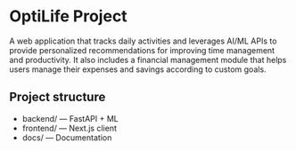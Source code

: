 # OptiLife Project
A web application that tracks daily activities and leverages AI/ML APIs to provide personalized recommendations for improving time management and productivity. It also includes a financial management module that helps users manage their expenses and savings according to custom goals.


## Project structure
- backend/ — FastAPI + ML
- frontend/ — Next.js client
- docs/ — Documentation
